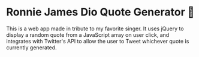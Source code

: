 # Ronnie James Dio Quote Generator 🤘
This is a web app made in tribute to my favorite singer. It uses jQuery to display a random quote from a JavaScript array on user click, and integrates with Twitter's API to allow the user to Tweet whichever quote is currently generated.


